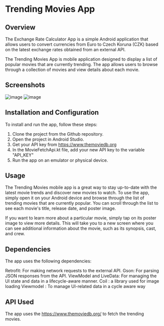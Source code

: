 # Trending Movies App

## Overview

The Exchange Rate Calculator App is a simple Android application that allows users to convert currencies from Euro to Czech Koruna (CZK) based on the latest exchange rates obtained from an external API.

The Trending Movies App is mobile application designed to display a list of popular movies that are currently trending. The app allows users to browse through a collection of movies and view details about each movie.

## Screenshots
![image](https://user-images.githubusercontent.com/89902380/230959123-22951564-b650-49c6-bef1-e4647ebb2beb.png)
![image](https://user-images.githubusercontent.com/89902380/230959168-f0ce70f8-c455-45bc-bd81-dd63aeca4d15.png)

## Installation and Configuration

To install and run the app, follow these steps:

1. Clone the project from the Github repository.
2. Open the project in Android Studio.
3. Get your API key from https://www.themoviedb.org
4. In the MovieFetchApi.kt file, add your new API key to the variable "API_KEY"
5. Run the app on an emulator or physical device.


## Usage

The Trending Movies mobile app is a great way to stay up-to-date with the latest movie trends and discover new movies to watch. To use the app, simply open it on your Android device and browse through the list of trending movies that are currently popular. You can scroll through the list to see each movie's title, release date, and poster image.

If you want to learn more about a particular movie, simply tap on its poster image to view more details. This will take you to a new screen where you can see additional information about the movie, such as its synopsis, cast, and crew.


## Dependencies

The app uses the following dependencies:


Retrofit: For making network requests to the external API.
Gson: For parsing JSON responses from the API.
ViewModel and LiveData: For managing the UI state and data in a lifecycle-aware manner.
Coil : a library used for image loading 
Viewmodel : To manage UI-related data in a cycle aware way

## API Used

The app uses the https://www.themoviedb.org/ to fetch the trending movies.
